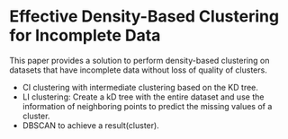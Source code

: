 # Effective Density-Based Clustering for Incomplete Data

This paper provides a solution to perform density-based clustering on datasets that have incomplete data without loss of quality of clusters.

- CI clustering with intermediate clustering based on the KD tree.
- LI clustering: Create a kD tree with the entire dataset and use the information of neighboring points to predict the missing values of a cluster.
- DBSCAN to achieve a result(cluster).
